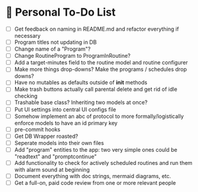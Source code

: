 # 🚧 **Personal To-Do List**

- [ ] Get feedback on naming in README.md and refactor everything if necessary
- [ ] Program titles not updating in DB
- [ ] Change name of a "Program"?
- [ ] Change RoutineProgram to ProgramInRoutine?
- [ ] Add a target-minutes field to the routine model and routine configurer
- [ ] Make more things drop-downs? Make the programs / schedules drop downs?
- [ ] Have no mutables as defaults outside of __init__ methods
- [ ] Make trash buttons actually call parental delete and get rid of idle checking
- [ ] Trashable base class? Inheriting two models at once?
- [ ] Put UI settings into central UI configs file
- [ ] Somehow implement an abc of protocol to more formally/logistically enforce models to have an id primary key
- [ ] pre-commit hooks
- [ ] Get DB Wrapper roasted?
- [ ] Seperate models into their own files
- [ ] Add "program" entities to the app: two very simple ones could be "readtext" and "promptcontinue"
- [ ] Add functionality to check for actively scheduled routines and run them with alarm sound at beginning
- [ ] Document everything with doc strings, mermaid diagrams, etc.
- [ ] Get a full-on, paid code review from one or more relevant people
